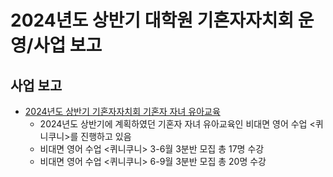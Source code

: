 2024년도 상반기 대학원 기혼자자치회 운영/사업 보고
===

## 사업 보고
- [2024년도 상반기 기혼자자치회 기혼자 자녀 유아교육](대학원기혼자자치회-2024년-상반기-기혼자자치회-기혼자자녀유아교육-사업보고서.md)
    - 2024년도 상반기에 계획하였던 기혼자 자녀 유아교육인 비대면 영어 수업 <퀴니쿠니>를 진행하고 있음
    - 비대면 영어 수업 <퀴니쿠니> 3-6월 3분반 모집 총 17명 수강
    - 비대면 영어 수업 <퀴니쿠니> 6-9월 3분반 모집 총 20명 수강
